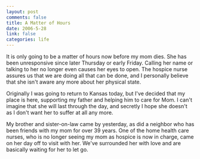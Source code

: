 ```yaml
--- 
layout: post
comments: false
title: A Matter of Hours
date: 2006-5-28
link: false
categories: life
---
```

It is only going to be a matter of hours now before my mom dies. She has been unresponsive since later Thursday or early Friday. Calling her name or talking to her no longer even causes her eyes to open. The hospice nurse assures us that we are doing all that can be done, and I personally believe that she isn't aware any more about her physical state.

Originally I was going to return to Kansas today, but I've decided that my place is here, supporting my father and helping him to care for Mom. I can't imagine that she will last through the day, and secretly I hope she doesn't as I don't want her to suffer at all any more.

My brother and sister-on-law came by yesterday, as did a neighbor who has been friends with my mom for over 39 years. One of the home health care nurses, who is no longer seeing my mom as hospice is now in charge, came on her day off to visit with her. We've surrounded her with love and are basically waiting for her to let go.
